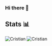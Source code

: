 ### Hi there 👋
## Stats 📊
<img align="center" src="https://github-readme-stats.vercel.app/api?username=Cristian-Rojas-Cruz&show_icons=true&locale=en&theme=dark" alt="Cristian" />
<img align="center" src="https://github-readme-stats.vercel.app/api/top-langs?username=Cristian-Rojas-Cruz&show_icons=true&locale=en&theme=dark" alt="Cristian" >

